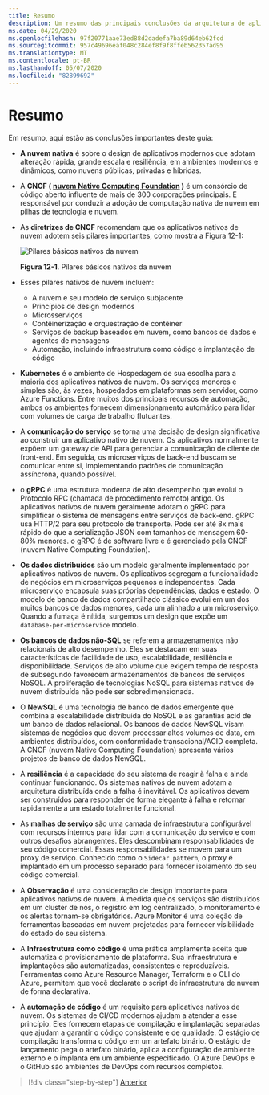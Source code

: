 ```yaml
---
title: Resumo
description: Um resumo das principais conclusões da arquitetura de aplicativos .NET nativos da nuvem para o guia do Azure/livro eletrônico.
ms.date: 04/29/2020
ms.openlocfilehash: 97f20771aae73ed88d2dadefa7ba89d64eb62fcd
ms.sourcegitcommit: 957c49696eaf048c284ef8f9f8ffeb562357ad95
ms.translationtype: MT
ms.contentlocale: pt-BR
ms.lasthandoff: 05/07/2020
ms.locfileid: "82899692"
---
```

# <a name="summary"></a>Resumo

Em resumo, aqui estão as conclusões importantes deste guia:

- **A nuvem nativa** é sobre o design de aplicativos modernos que adotam alteração rápida, grande escala e resiliência, em ambientes modernos e dinâmicos, como nuvens públicas, privadas e híbridas.

- A **CNCF ( [nuvem Native Computing Foundation](https://www.cncf.io/) )** é um consórcio de código aberto influente de mais de 300 corporações principais. É responsável por conduzir a adoção de computação nativa de nuvem em pilhas de tecnologia e nuvem.

- As **diretrizes de CNCF** recomendam que os aplicativos nativos de nuvem adotem seis pilares importantes, como mostra a Figura 12-1:

  ![Pilares básicos nativos da nuvem](./media/cloud-native-foundational-pillars.png)

  **Figura 12-1**. Pilares básicos nativos da nuvem

- Esses pilares nativos de nuvem incluem:
  - A nuvem e seu modelo de serviço subjacente
  - Princípios de design modernos
  - Microsserviços
  - Contêinerização e orquestração de contêiner
  - Serviços de backup baseados em nuvem, como bancos de dados e agentes de mensagens
  - Automação, incluindo infraestrutura como código e implantação de código

- **Kubernetes** é o ambiente de Hospedagem de sua escolha para a maioria dos aplicativos nativos de nuvem. Os serviços menores e simples são, às vezes, hospedados em plataformas sem servidor, como Azure Functions. Entre muitos dos principais recursos de automação, ambos os ambientes fornecem dimensionamento automático para lidar com volumes de carga de trabalho flutuantes.

- A **comunicação do serviço** se torna uma decisão de design significativa ao construir um aplicativo nativo de nuvem. Os aplicativos normalmente expõem um gateway de API para gerenciar a comunicação de cliente de front-end. Em seguida, os microserviços de back-end buscam se comunicar entre si, implementando padrões de comunicação assíncrona, quando possível.

- o **gRPC** é uma estrutura moderna de alto desempenho que evolui o Protocolo RPC (chamada de procedimento remoto) antigo. Os aplicativos nativos de nuvem geralmente adotam o gRPC para simplificar o sistema de mensagens entre serviços de back-end. gRPC usa HTTP/2 para seu protocolo de transporte. Pode ser até 8x mais rápido do que a serialização JSON com tamanhos de mensagem 60-80% menores. o gRPC é de software livre e é gerenciado pela CNCF (nuvem Native Computing Foundation).

- **Os dados distribuídos** são um modelo geralmente implementado por aplicativos nativos de nuvem. Os aplicativos segregam a funcionalidade de negócios em microserviços pequenos e independentes. Cada microserviço encapsula suas próprias dependências, dados e estado. O modelo de banco de dados compartilhado clássico evolui em um dos muitos bancos de dados menores, cada um alinhado a um microserviço. Quando a fumaça é nítida, surgemos um design que expõe um `database-per-microservice` modelo.

- **Os bancos de dados não-SQL** se referem a armazenamentos não relacionais de alto desempenho. Eles se destacam em suas características de facilidade de uso, escalabilidade, resiliência e disponibilidade. Serviços de alto volume que exigem tempo de resposta de subsegundo favorecem armazenamentos de bancos de serviços NoSQL. A proliferação de tecnologias NoSQL para sistemas nativos de nuvem distribuída não pode ser sobredimensionada.

- O **NewSQL** é uma tecnologia de banco de dados emergente que combina a escalabilidade distribuída do NoSQL e as garantias acid de um banco de dados relacional. Os bancos de dados NewSQL visam sistemas de negócios que devem processar altos volumes de data, em ambientes distribuídos, com conformidade transacional/ACID completa. A CNCF (nuvem Native Computing Foundation) apresenta vários projetos de banco de dados NewSQL.

- A **resiliência** é a capacidade do seu sistema de reagir à falha e ainda continuar funcionando. Os sistemas nativos de nuvem adotam a arquitetura distribuída onde a falha é inevitável. Os aplicativos devem ser construídos para responder de forma elegante à falha e retornar rapidamente a um estado totalmente funcional.

- As **malhas de serviço** são uma camada de infraestrutura configurável com recursos internos para lidar com a comunicação do serviço e com outros desafios abrangentes. Eles descombinam responsabilidades de seu código comercial. Essas responsabilidades se movem para um proxy de serviço. Conhecido como o `Sidecar pattern`, o proxy é implantado em um processo separado para fornecer isolamento do seu código comercial.

- A **Observação** é uma consideração de design importante para aplicativos nativos de nuvem. À medida que os serviços são distribuídos em um cluster de nós, o registro em log centralizado, o monitoramento e os alertas tornam-se obrigatórios. Azure Monitor é uma coleção de ferramentas baseadas em nuvem projetadas para fornecer visibilidade do estado do seu sistema.

- A **Infraestrutura como código** é uma prática amplamente aceita que automatiza o provisionamento de plataforma. Sua infraestrutura e implantações são automatizadas, consistentes e reproduzíveis. Ferramentas como Azure Resource Manager, Terraform e o CLI do Azure, permitem que você declarate o script de infraestrutura de nuvem de forma declarativa.

- A **automação de código** é um requisito para aplicativos nativos de nuvem. Os sistemas de CI/CD modernos ajudam a atender a esse princípio. Eles fornecem etapas de compilação e implantação separadas que ajudam a garantir o código consistente e de qualidade. O estágio de compilação transforma o código em um artefato binário. O estágio de lançamento pega o artefato binário, aplica a configuração de ambiente externo e o implanta em um ambiente especificado. O Azure DevOps e o GitHub são ambientes de DevOps com recursos completos.

>[!div class="step-by-step"]
>[Anterior](application-bundles.md)
